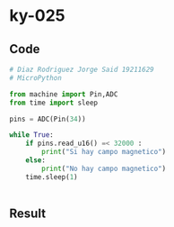# ky-025

## Code

```python
# Diaz Rodriguez Jorge Said 19211629
# MicroPython

from machine import Pin,ADC
from time import sleep

pins = ADC(Pin(34))

while True:
	if pins.read_u16() =< 32000 :
		print("Si hay campo magnetico")
	else:
		print("No hay campo magnetico")
	time.sleep(1)
    
```
## Result
![]()
